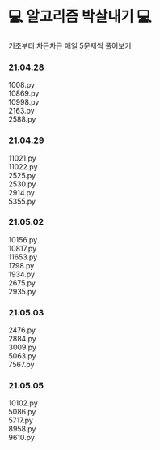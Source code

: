 
# 💻 알고리즘 박살내기 💻  
기초부터 차근차근 매일 5문제씩 풀어보기

### 21.04.28  
1008.py  
10869.py  
10998.py   
2163.py  
2588.py  

### 21.04.29  
11021.py  
11022.py  
2525.py    
2530.py  
2914.py  
5355.py  

### 21.05.02  
10156.py  
10817.py  
11653.py  
1798.py  
1934.py  
2675.py  
2935.py  

### 21.05.03  
2476.py  
2884.py  
3009.py  
5063.py  
7567.py  

### 21.05.05  
10102.py  
5086.py  
5717.py  
8958.py  
9610.py  

